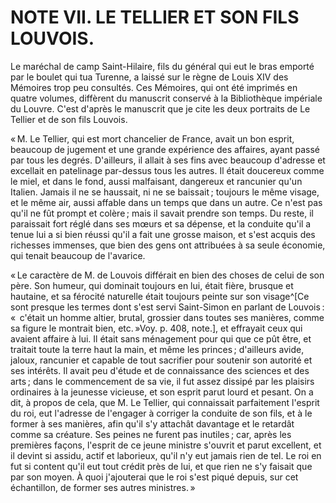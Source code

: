# NOTE VII. LE TELLIER ET SON FILS LOUVOIS.

Le maréchal de camp Saint-Hilaire, fils du général qui eut le bras emporté par
le boulet qui tua Turenne, a laissé sur le règne de Louis XIV des Mémoires
trop peu consultés. Ces Mémoires, qui ont été imprimés en quatre volumes,
diffèrent du manuscrit conservé à la Bibliothèque impériale du Louvre. C'est
d'après le manuscrit que je cite les deux portraits de Le Tellier et de son
fils Louvois.

« M. Le Tellier, qui est mort chancelier de France, avait un bon esprit,
beaucoup de jugement et une grande expérience des affaires, ayant passé par
tous les degrés. D'ailleurs, il allait à ses fins avec beaucoup d'adresse et
excellait en patelinage par-dessus tous les autres. Il était doucereux comme
le miel, et dans le fond, aussi malfaisant, dangereux et rancunier qu'un
Italien. Jamais il ne se haussait, ni ne se baissait ; toujours le même visage,
et le même air, aussi affable dans un temps que dans un autre. Ce n'est pas
qu'il ne fût prompt et colère ; mais il savait prendre son temps. Du reste, il
paraissait fort réglé dans ses mœurs et sa dépense, et la conduite qu'il a
tenue lui a si bien réussi qu'il a fait une grosse maison, et s'est acquis des
richesses immenses, que bien des gens ont attribuées à sa seule économie, qui
tenait beaucoup de l'avarice.

« Le caractère de M. de Louvois différait en bien des choses de celui de son
père. Son humeur, qui dominait toujours en lui, était fière, brusque et
hautaine, et sa férocité naturelle était toujours peinte sur son visage^[Ce
sont presque les termes dont s'est servi Saint-Simon en parlant de Louvois : « 
c'était un homme altier, brutal, grossier dans toutes ses manières, comme sa
figure le montrait bien, etc. »Voy. p. 408, note.], et effrayait ceux qui
avaient affaire à lui. Il était sans ménagement pour qui que ce pût être, et
traitait toute la terre haut la main, et même les princes ; d'ailleurs avide,
jaloux, rancunier et capable de tout sacrifier pour soutenir son autorité et
ses intérêts. Il avait peu d'étude et de connaissance des sciences et des
arts ; dans le commencement de sa vie, il fut assez dissipé par les plaisirs
ordinaires à la jeunesse vicieuse, et son esprit parut lourd et pesant. On a
dit, à propos de cela, que M. Le Tellier, qui connaissait parfaitement
l'esprit du roi, eut l'adresse de l'engager à corriger la conduite de son
fils, et à le former à ses manières, afin qu'il s'y attachât davantage et le
retardât comme sa créature. Ses peines ne furent pas inutiles ; car, après les
premières façons, l'esprit de ce jeune ministre s'ouvrit et parut excellent,
et il devint si assidu, actif et laborieux, qu'il n'y eut jamais rien de tel.
Le roi en fut si content qu'il eut tout crédit près de lui, et que rien ne s'y
faisait que par son moyen. À quoi j'ajouterai que le roi s'est piqué depuis,
sur cet échantillon, de former ses autres ministres. »
